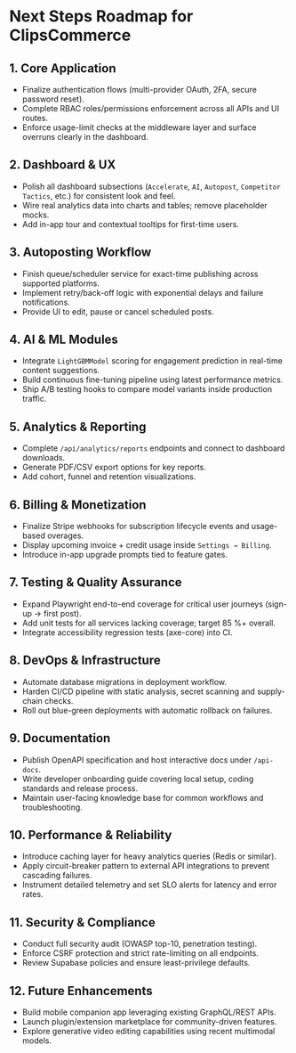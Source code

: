 # Next Steps Roadmap for ClipsCommerce

## 1. Core Application
- Finalize authentication flows (multi-provider OAuth, 2FA, secure password reset).
- Complete RBAC roles/permissions enforcement across all APIs and UI routes.
- Enforce usage-limit checks at the middleware layer and surface overruns clearly in the dashboard.

## 2. Dashboard & UX
- Polish all dashboard subsections (`Accelerate`, `AI`, `Autopost`, `Competitor Tactics`, etc.) for consistent look and feel.
- Wire real analytics data into charts and tables; remove placeholder mocks.
- Add in-app tour and contextual tooltips for first-time users.

## 3. Autoposting Workflow
- Finish queue/scheduler service for exact-time publishing across supported platforms.
- Implement retry/back-off logic with exponential delays and failure notifications.
- Provide UI to edit, pause or cancel scheduled posts.

## 4. AI & ML Modules
- Integrate `LightGBMModel` scoring for engagement prediction in real-time content suggestions.
- Build continuous fine-tuning pipeline using latest performance metrics.
- Ship A/B testing hooks to compare model variants inside production traffic.

## 5. Analytics & Reporting
- Complete `/api/analytics/reports` endpoints and connect to dashboard downloads.
- Generate PDF/CSV export options for key reports.
- Add cohort, funnel and retention visualizations.

## 6. Billing & Monetization
- Finalize Stripe webhooks for subscription lifecycle events and usage-based overages.
- Display upcoming invoice + credit usage inside `Settings → Billing`.
- Introduce in-app upgrade prompts tied to feature gates.

## 7. Testing & Quality Assurance
- Expand Playwright end-to-end coverage for critical user journeys (sign-up → first post).
- Add unit tests for all services lacking coverage; target 85 %+ overall.
- Integrate accessibility regression tests (axe-core) into CI.

## 8. DevOps & Infrastructure
- Automate database migrations in deployment workflow.
- Harden CI/CD pipeline with static analysis, secret scanning and supply-chain checks.
- Roll out blue-green deployments with automatic rollback on failures.

## 9. Documentation
- Publish OpenAPI specification and host interactive docs under `/api-docs`.
- Write developer onboarding guide covering local setup, coding standards and release process.
- Maintain user-facing knowledge base for common workflows and troubleshooting.

## 10. Performance & Reliability
- Introduce caching layer for heavy analytics queries (Redis or similar).
- Apply circuit-breaker pattern to external API integrations to prevent cascading failures.
- Instrument detailed telemetry and set SLO alerts for latency and error rates.

## 11. Security & Compliance
- Conduct full security audit (OWASP top-10, penetration testing).
- Enforce CSRF protection and strict rate-limiting on all endpoints.
- Review Supabase policies and ensure least-privilege defaults.

## 12. Future Enhancements
- Build mobile companion app leveraging existing GraphQL/REST APIs.
- Launch plugin/extension marketplace for community-driven features.
- Explore generative video editing capabilities using recent multimodal models. 